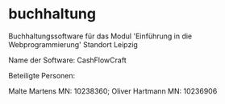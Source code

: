 # buchhaltung
Buchhaltungssoftware für das Modul 'Einführung in die Webprogrammierung'
Standort Leipzig

Name der Software: CashFlowCraft



Beteiligte Personen:

Malte Martens   MN: 10238360;
Oliver Hartmann MN: 10236906
